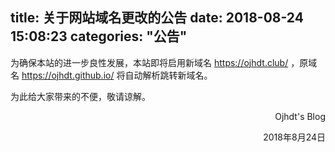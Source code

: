 title: 关于网站域名更改的公告
date: 2018-08-24 15:08:23
categories: "公告"
---
为确保本站的进一步良性发展，本站即将启用新域名 https://ojhdt.club/ ，原域名 https://ojhdt.github.io/ 将自动解析跳转新域名。

为此给大家带来的不便，敬请谅解。

<p align="right">Ojhdt's Blog</p>

<p align="right">2018年8月24日</p>